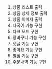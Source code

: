 1. 상품 리스트 출력
2. 상품 상세 정보 출력
3. 상품 이미지 출력
4. 다국어 기능 구현
5. 다크 모드 구현
6. 장바구니 기능 구현
7. 댓글 기능 구현
8. 좋아요 기능 구현
9. 별점 기능 구현
10. 주문내역 기능 구현
